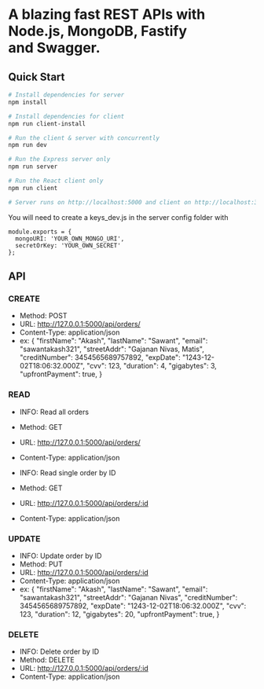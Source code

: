 # A blazing fast REST APIs with Node.js, MongoDB, Fastify and Swagger.

## Quick Start

```bash
# Install dependencies for server
npm install

# Install dependencies for client
npm run client-install

# Run the client & server with concurrently
npm run dev

# Run the Express server only
npm run server

# Run the React client only
npm run client

# Server runs on http://localhost:5000 and client on http://localhost:3000
```

You will need to create a keys_dev.js in the server config folder with

```
module.exports = {
  mongoURI: 'YOUR_OWN_MONGO_URI',
  secretOrKey: 'YOUR_OWN_SECRET'
};
```

## API

### CREATE

- Method: POST
- URL: http://127.0.0.1:5000/api/orders/
- Content-Type: application/json
- ex:
  {
  "firstName": "Akash",
  "lastName": "Sawant",
  "email": "sawantakash321",
  "streetAddr": "Gajanan Nivas, Matis",
  "creditNumber": 3454565689757892,
  "expDate": "1243-12-02T18:06:32.000Z",
  "cvv": 123,
  "duration": 4,
  "gigabytes": 3,
  "upfrontPayment": true,
  }

### READ

- INFO: Read all orders
- Method: GET
- URL: http://127.0.0.1:5000/api/orders/
- Content-Type: application/json

- INFO: Read single order by ID
- Method: GET
- URL: http://127.0.0.1:5000/api/orders/:id
- Content-Type: application/json

### UPDATE

- INFO: Update order by ID
- Method: PUT
- URL: http://127.0.0.1:5000/api/orders/:id
- Content-Type: application/json
- ex:
  {
  "firstName": "Akash",
  "lastName": "Sawant",
  "email": "sawantakash321",
  "streetAddr": "Gajanan Nivas",
  "creditNumber": 3454565689757892,
  "expDate": "1243-12-02T18:06:32.000Z",
  "cvv": 123,
  "duration": 12,
  "gigabytes": 20,
  "upfrontPayment": true,
  }

### DELETE

- INFO: Delete order by ID
- Method: DELETE
- URL: http://127.0.0.1:5000/api/orders/:id
- Content-Type: application/json
